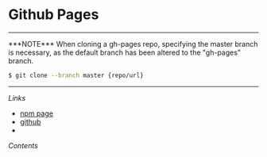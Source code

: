 # Github Pages

---

\*\*\*NOTE\*\*\* When cloning a gh-pages repo, specifying the master branch is necessary, as the default branch has been altered to the "gh-pages" branch.

```bash
$ git clone --branch master {repo/url}
```

---

_Links_

- [npm page](https://www.npmjs.com/package/gh-pages)
- [github](https://github.com/tschaub/gh-pages)
-

_Contents_
